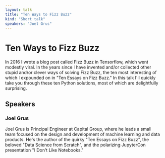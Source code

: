 ```yaml
---
layout: talk
title: "Ten Ways to Fizz Buzz"
kind: "Short talk"
speakers: "Joel Grus"
---
```


# Ten Ways to Fizz Buzz

In 2016 I wrote a blog post called Fizz Buzz in Tensorflow, which went modestly viral. In the years since I have invented and/or collected other stupid and/or clever ways of solving Fizz Buzz, the ten most interesting of which I expounded on in "Ten Essays on Fizz Buzz." In this talk I'll quickly take you through these ten Python solutions, most of which are delightfully surprising.

## Speakers

### Joel Grus

Joel Grus is Principal Engineer at Capital Group, where he leads a small team focused on the design and development of machine learning and data products. He's the author of the quirky "Ten Essays on Fizz Buzz", the beloved "Data Science from Scratch", and the polarizing JupyterCon presentation "I Don't Like Notebooks."
